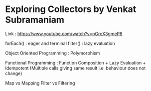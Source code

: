 # Exploring Collectors by Venkat Subramaniam

Link :
https://www.youtube.com/watch?v=pGroX3gmeP8

forEach() : eager and terminal
filter() : lazy evaluation

Object Oriented Programming : Polymorphism

Functional Programming : Function Composition + Lazy Evaluation + Idempotent (Multiple calls giving same result i.e. behaviour does not change)

Map vs Mapping
Filter vs Filtering
